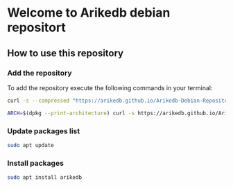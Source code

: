 # Welcome to Arikedb debian repositort

## How to use this repository

### Add the repository

To add the repository execute the following commands in your terminal:

```bash
curl -s --compressed "https://arikedb.github.io/Arikedb-Debian-Repository/KEY.gpg" | gpg --dearmor | sudo tee /etc/apt/trusted.gpg.d/arikedb.gpg > /dev/null
```

```bash
ARCH=$(dpkg --print-architecture) curl -s https://arikedb.github.io/Arikedb-Debian-Repository/arikedb.list | sed "s/SYS_ARCH/$ARCH/" | sudo tee /etc/apt/sources.list.d/arikedb.list
```

### Update packages list

```bash
sudo apt update
```

### Install packages

```bash
sudo apt install arikedb
```
